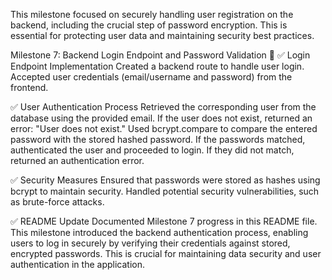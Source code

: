 This milestone focused on securely handling user registration on the backend, including the crucial step of password encryption. This is essential for protecting user data and maintaining security best practices.

Milestone 7: Backend Login Endpoint and Password Validation 🚀 ✅ Login Endpoint Implementation Created a backend route to handle user login. Accepted user credentials (email/username and password) from the frontend.

✅ User Authentication Process Retrieved the corresponding user from the database using the provided email. If the user does not exist, returned an error: "User does not exist." Used bcrypt.compare to compare the entered password with the stored hashed password. If the passwords matched, authenticated the user and proceeded to login. If they did not match, returned an authentication error.

✅ Security Measures Ensured that passwords were stored as hashes using bcrypt to maintain security. Handled potential security vulnerabilities, such as brute-force attacks.

✅ README Update Documented Milestone 7 progress in this README file. This milestone introduced the backend authentication process, enabling users to log in securely by verifying their credentials against stored, encrypted passwords. This is crucial for maintaining data security and user authentication in the application.
